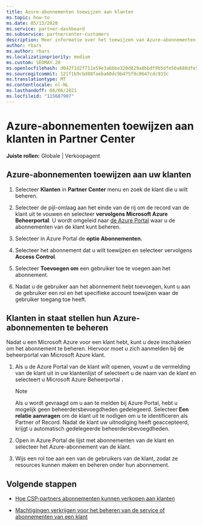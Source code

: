 ```yaml
---
title: Azure-abonnementen toewijzen aan klanten
ms.topic: how-to
ms.date: 05/13/2020
ms.service: partner-dashboard
ms.subservice: partnercenter-customers
description: Meer informatie over het toewijzen van Azure-abonnementen aan uw klanten in Partner Center en hoe u klanten in staat stelt om hun eigen abonnementen te beheren.
author: rbars
ms.author: rbars
ms.localizationpriority: medium
ms.custom: SEOMAY.20
ms.openlocfilehash: d042f1d2f711e59e3a6bbe320d829a8bbdf9b5dfe50a688dfe5a92b80cbc5090
ms.sourcegitcommit: 121f1b9cbd88faeba60dc9b475f9c0647cdc933c
ms.translationtype: MT
ms.contentlocale: nl-NL
ms.lasthandoff: 08/06/2021
ms.locfileid: "115687907"
---
```

# <a name="assigning-azure-subscriptions-to-customers-in-partner-center"></a>Azure-abonnementen toewijzen aan klanten in Partner Center

**Juiste rollen:** Globale | Verkoopagent

## <a name="assign-azure-subscriptions-to-your-customers"></a>Azure-abonnementen toewijzen aan uw klanten

1. Selecteer **Klanten** in **Partner Center** menu en zoek de klant die u wilt beheren.

2. Selecteer de pijl-omlaag aan het einde van de rij om de record van de klant uit te vouwen en selecteer **vervolgens Microsoft Azure Beheerportal**. U wordt omgeleid naar [de Azure Portal](https://portal.azure.com/) waar u de abonnementen van de klant kunt beheren.

3. Selecteer in Azure Portal de **optie Abonnementen.**

4. Selecteer het abonnement dat u wilt toewijzen en selecteer vervolgens **Access Control**.

5. Selecteer **Toevoegen om** een gebruiker toe te voegen aan het abonnement. 

6. Nadat u de gebruiker aan het abonnement hebt toevoegen, kunt u aan de gebruiker een rol en het specifieke account toewijzen waar de gebruiker toegang toe heeft.

## <a name="enable-customers-to-manage-their-azure-subscriptions"></a>Klanten in staat stellen hun Azure-abonnementen te beheren

Nadat u een Microsoft Azure voor een klant hebt, kunt u deze inschakelen om het abonnement te beheren. Hiervoor moet u zich aanmelden bij de beheerportal van Microsoft Azure klant. 

1. Als u de Azure Portal van de klant wilt openen, vouwt u de vermelding van de klant uit in uw klantenlijst of selecteert u de naam van de klant en selecteert u Microsoft Azure Beheerportal **.**

   > [!NOTE]  
   > Als u wordt gevraagd om u aan te melden bij Azure Portal, hebt u mogelijk geen beheerdersbevoegdheden gedelegeerd. Selecteer **Een relatie aanvragen** om de klant uit te nodigen om u te identificeren als Partner of Record. Nadat de klant uw uitnodiging heeft geaccepteerd, krijgt u automatisch gedelegeerde beheerdersbevoegdheden.

2. Open in Azure Portal de lijst met abonnementen van de klant en selecteer het Azure-abonnement van de klant.

3. Wijs een rol toe aan een van de gebruikers van de klant, zodat ze resources kunnen maken en beheren onder hun abonnement.

## <a name="next-steps"></a>Volgende stappen

- [Hoe CSP-partners abonnementen kunnen verkopen aan klanten](customer-subscriptions.md)

- [Machtigingen verkrijgen voor het beheren van de service of abonnementen van een klant](customers-revoke-admin-privileges.md)
